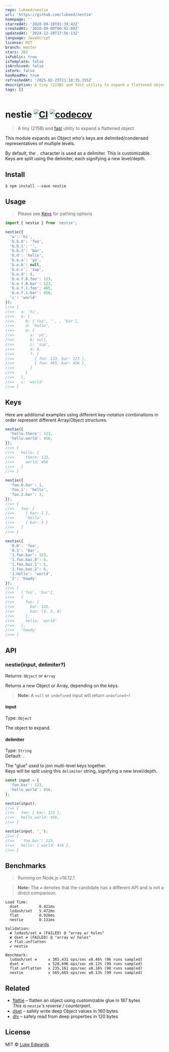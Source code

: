 ```yaml
---
repo: lukeed/nestie
url: 'https://github.com/lukeed/nestie'
homepage: ''
starredAt: '2020-09-10T01:39:43Z'
createdAt: '2020-09-09T00:02:09Z'
updatedAt: '2024-12-28T17:56:13Z'
language: JavaScript
license: MIT
branch: master
stars: 202
isPublic: true
isTemplate: false
isArchived: false
isFork: false
hasReadMe: true
refreshedAt: '2025-02-25T21:18:35.155Z'
description: A tiny (215B) and fast utility to expand a flattened object
tags: []
---
```


# nestie [![CI](https://github.com/lukeed/nestie/workflows/CI/badge.svg)](https://github.com/lukeed/nestie/actions) [![codecov](https://badgen.now.sh/codecov/c/github/lukeed/nestie)](https://codecov.io/gh/lukeed/nestie)

> A tiny (215B) and [fast](#benchmarks) utility to expand a flattened object

This module expands an Object who's keys are delimited/condensed representatives of multiple levels.

By default, the `.` character is used as a delimiter. This is customizable. <br>Keys are split using the delimiter, each signifying a new level/depth.


## Install

```
$ npm install --save nestie
```


## Usage

> Please see [Keys](#keys) for pathing options

```js
import { nestie } from 'nestie';

nestie({
  'a': 'hi',
  'b.b.0': 'foo',
  'b.b.1': '',
  'b.b.3': 'bar',
  'b.d': 'hello',
  'b.e.a': 'yo',
  'b.e.b': null,
  'b.e.c': 'sup',
  'b.e.d': 0,
  'b.e.f.0.foo': 123,
  'b.e.f.0.bar': 123,
  'b.e.f.1.foo': 465,
  'b.e.f.1.bar': 456,
  'c': 'world'
});
//=> {
//=>   a: 'hi',
//=>   b: {
//=>     b: ['foo', '', , 'bar'],
//=>     d: 'hello',
//=>     e: {
//=>       a: 'yo',
//=>       b: null,
//=>       c: 'sup',
//=>       d: 0,
//=>       f: [
//=>         { foo: 123, bar: 123 },
//=>         { foo: 465, bar: 456 },
//=>       ]
//=>     }
//=>   },
//=>   c: 'world'
//=> }
```

## Keys

Here are additional examples using different key-notation combinations in order represent different Array/Object structures.

```js
nestie({
  'hello.there': 123,
  'hello.world': 456,
});
//=> {
//=>   hello: {
//=>     there: 123,
//=>     world: 456
//=>   }
//=> }

nestie({
  'foo.0.bar': 1,
  'foo.1': 'hello',
  'foo.2.bar': 3,
});
//=> {
//=>   foo: [
//=>     { bar: 1 },
//=>     'hello',
//=>     { bar: 3 }
//=>   ]
//=> }

nestie({
  '0.0': 'foo',
  '0.1': 'bar',
  '1.foo.bar': 123,
  '1.foo.baz.0': 4,
  '1.foo.baz.1': 5,
  '1.foo.baz.2': 6,
  '1.hello': 'world',
  '2': 'howdy'
});
//=> [
//=>   ['foo', 'bar'],
//=>   {
//=>     foo: {
//=>       bar: 123,
//=>       baz: [4, 5, 6]
//=>     },
//=>     hello: 'world'
//=>   },
//=>   'howdy'
//=> ]
```

## API

### nestie(input, delimiter?)
Returns: `Object` or `Array`

Returns a new Object or Array, depending on the keys.

> **Note:** A `null` or `undefined` input will return `undefined`~!

#### input
Type: `Object`

The object to expand.

#### delimiter
Type: `String`<br>
Default: `.`

The "glue" used to join multi-level keys together. <br>
Keys will be split using this `delimiter` string, signifying a new level/depth.

```js
const input = {
  'foo.bar': 123,
  'hello_world': 456,
};

nestie(input);
//=> {
//=>   foo: { bar: 123 },
//=>   hello_world: 456,
//=> }

nestie(input, '_');
//=> {
//=>   'foo.bar': 123,
//=>   hello: { world: 456 },
//=> }
```


## Benchmarks

> Running on Node.js v18.12.1

> **Note:** The `≠` denotes that the candidate has a different API and is not a direct comparison.

```
Load Time:
  dset         0.421ms
  lodash/set   5.472ms
  flat         0.926ms
  nestie       0.131ms

Validation:
  ✘ lodash/set ≠ (FAILED) @ "array w/ holes"
  ✘ dset ≠ (FAILED) @ "array w/ holes"
  ✔ flat.unflatten
  ✔ nestie

Benchmark:
  lodash/set ≠     x 365,431 ops/sec ±0.46% (96 runs sampled)
  dset ≠           x 528,696 ops/sec ±0.12% (99 runs sampled)
  flat.unflatten   x 235,161 ops/sec ±0.16% (98 runs sampled)
  nestie           x 565,665 ops/sec ±0.13% (99 runs sampled)
```


## Related

* [flattie](https://github.com/lukeed/flattie) – flatten an object using customizable glue in 187 bytes <br>_This is `nestie`'s reverse / counterpart._
* [dset](https://github.com/lukeed/dset) – safely write deep Object values in 160 bytes
* [dlv](https://github.com/developit/dlv) – safely read from deep properties in 120 bytes


## License

MIT © [Luke Edwards](https://lukeed.com)
